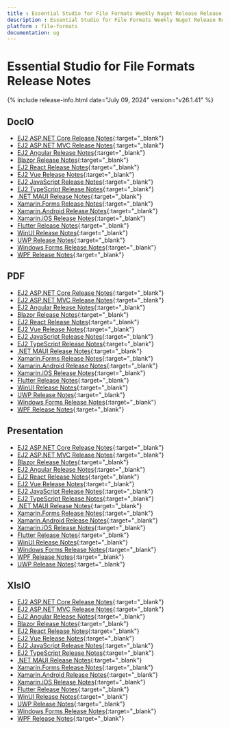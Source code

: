 ```yaml
---
title : Essential Studio for File Formats Weekly Nuget Release Release Notes  
description : Essential Studio for File Formats Weekly Nuget Release Release Notes  
platform : file-formats
documentation: ug
---
```


# Essential Studio for File Formats  Release Notes  

{% include release-info.html date="July 09, 2024" version="v26.1.41" %} 




## DocIO

* [EJ2 ASP.NET Core Release Notes](https://ej2.syncfusion.com/aspnetcore/documentation/release-notes/26.1.41#docio){:target="_blank"}
* [EJ2 ASP.NET MVC Release Notes](https://ej2.syncfusion.com/aspnetmvc/documentation/release-notes/26.1.41#docio){:target="_blank"}
* [EJ2 Angular Release Notes](https://ej2.syncfusion.com/angular/documentation/release-notes/26.1.41#docio){:target="_blank"}
* [Blazor Release Notes](https://blazor.syncfusion.com/documentation/release-notes/26.1.41#docio){:target="_blank"}
* [EJ2 React Release Notes](https://ej2.syncfusion.com/react/documentation/release-notes/26.1.41#docio){:target="_blank"}
* [EJ2 Vue  Release Notes](https://ej2.syncfusion.com/vue/documentation/release-notes/26.1.41#docio){:target="_blank"}
* [EJ2 JavaScript Release Notes](https://ej2.syncfusion.com/javascript/documentation/release-notes/26.1.41#docio){:target="_blank"}
* [EJ2 TypeScript Release Notes](https://ej2.syncfusion.com/documentation/release-notes/26.1.41#docio){:target="_blank"}
* [.NET MAUI Release Notes](/maui/release-notes/v26.1.41#docio){:target="_blank"}
* [Xamarin.Forms Release Notes](/xamarin/release-notes/v26.1.41#docio){:target="_blank"}
* [Xamarin.Android Release Notes](/xamarin-android/release-notes/v26.1.41#docio){:target="_blank"}
* [Xamarin.iOS Release Notes](/xamarin-ios/release-notes/v26.1.41#docio){:target="_blank"}
* [Flutter Release Notes](/flutter/release-notes/v26.1.41#docio){:target="_blank"}
* [WinUI Release Notes](/winui/release-notes/v26.1.41#docio){:target="_blank"}
* [UWP Release Notes](/uwp/release-notes/v26.1.41#docio){:target="_blank"}
* [Windows Forms Release Notes](/windowsforms/release-notes/v26.1.41#docio){:target="_blank"}
* [WPF Release Notes](/wpf/release-notes/v26.1.41#docio){:target="_blank"}



## PDF

* [EJ2 ASP.NET Core Release Notes](https://ej2.syncfusion.com/aspnetcore/documentation/release-notes/26.1.41#pdf){:target="_blank"}
* [EJ2 ASP.NET MVC Release Notes](https://ej2.syncfusion.com/aspnetmvc/documentation/release-notes/26.1.41#pdf){:target="_blank"}
* [EJ2 Angular Release Notes](https://ej2.syncfusion.com/angular/documentation/release-notes/26.1.41#pdf){:target="_blank"}
* [Blazor Release Notes](https://blazor.syncfusion.com/documentation/release-notes/26.1.41#pdf){:target="_blank"}
* [EJ2 React Release Notes](https://ej2.syncfusion.com/react/documentation/release-notes/26.1.41#pdf){:target="_blank"}
* [EJ2 Vue  Release Notes](https://ej2.syncfusion.com/vue/documentation/release-notes/26.1.41#pdf){:target="_blank"}
* [EJ2 JavaScript Release Notes](https://ej2.syncfusion.com/javascript/documentation/release-notes/26.1.41#pdf){:target="_blank"}
* [EJ2 TypeScript Release Notes](https://ej2.syncfusion.com/documentation/release-notes/26.1.41#pdf){:target="_blank"}
* [.NET MAUI Release Notes](/maui/release-notes/v26.1.41#pdf){:target="_blank"}
* [Xamarin.Forms Release Notes](/xamarin/release-notes/v26.1.41#pdf){:target="_blank"}
* [Xamarin.Android Release Notes](/xamarin-android/release-notes/v26.1.41#pdf){:target="_blank"}
* [Xamarin.iOS Release Notes](/xamarin-ios/release-notes/v26.1.41#pdf){:target="_blank"}
* [Flutter Release Notes](/flutter/release-notes/v26.1.41#pdf){:target="_blank"}
* [WinUI Release Notes](/winui/release-notes/v26.1.41#pdf){:target="_blank"}
* [UWP Release Notes](/uwp/release-notes/v26.1.41#pdf){:target="_blank"}
* [Windows Forms Release Notes](/windowsforms/release-notes/v26.1.41#pdf){:target="_blank"}
* [WPF Release Notes](/wpf/release-notes/v26.1.41#pdf){:target="_blank"}


## Presentation

* [EJ2 ASP.NET Core Release Notes](https://ej2.syncfusion.com/aspnetcore/documentation/release-notes/26.1.41#presentation){:target="_blank"}
* [EJ2 ASP.NET MVC Release Notes](https://ej2.syncfusion.com/aspnetmvc/documentation/release-notes/26.1.41#presentation){:target="_blank"}
* [Blazor Release Notes](https://blazor.syncfusion.com/documentation/release-notes/26.1.41#presentation){:target="_blank"}
* [EJ2 Angular Release Notes](https://ej2.syncfusion.com/angular/documentation/release-notes/26.1.41#presentation){:target="_blank"}
* [EJ2 React Release Notes](https://ej2.syncfusion.com/react/documentation/release-notes/26.1.41#presentation){:target="_blank"}
* [EJ2 Vue  Release Notes](https://ej2.syncfusion.com/vue/documentation/release-notes/26.1.41#presentation){:target="_blank"}
* [EJ2 JavaScript Release Notes](https://ej2.syncfusion.com/javascript/documentation/release-notes/26.1.41#presentation){:target="_blank"}
* [EJ2 TypeScript Release Notes](https://ej2.syncfusion.com/documentation/release-notes/26.1.41#presentation){:target="_blank"}
* [.NET MAUI Release Notes](/maui/release-notes/v26.1.41#presentation){:target="_blank"}
* [Xamarin.Forms Release Notes](/xamarin/release-notes/v26.1.41#presentation){:target="_blank"}
* [Xamarin.Android Release Notes](/xamarin-android/release-notes/v26.1.41#presentation){:target="_blank"}
* [Xamarin.iOS Release Notes](/xamarin-ios/release-notes/v26.1.41#presentation){:target="_blank"}
* [Flutter Release Notes](/flutter/release-notes/v26.1.41#presentation){:target="_blank"}
* [WinUI Release Notes](/winui/release-notes/v26.1.41#presentation){:target="_blank"}
* [Windows Forms Release Notes](/windowsforms/release-notes/v26.1.41#presentation){:target="_blank"}
* [WPF Release Notes](/wpf/release-notes/v26.1.41#presentation){:target="_blank"}
* [UWP Release Notes](/uwp/release-notes/v26.1.41#presentation){:target="_blank"}



## XlsIO

* [EJ2 ASP.NET Core Release Notes](https://ej2.syncfusion.com/aspnetcore/documentation/release-notes/26.1.41#xlsio){:target="_blank"}
* [EJ2 ASP.NET MVC Release Notes](https://ej2.syncfusion.com/aspnetmvc/documentation/release-notes/26.1.41#xlsio){:target="_blank"}
* [EJ2 Angular Release Notes](https://ej2.syncfusion.com/angular/documentation/release-notes/26.1.41#xlsio){:target="_blank"}
* [Blazor Release Notes](https://blazor.syncfusion.com/documentation/release-notes/26.1.41#xlsio){:target="_blank"}
* [EJ2 React Release Notes](https://ej2.syncfusion.com/react/documentation/release-notes/26.1.41#xlsio){:target="_blank"}
* [EJ2 Vue  Release Notes](https://ej2.syncfusion.com/vue/documentation/release-notes/26.1.41#xlsio){:target="_blank"}
* [EJ2 JavaScript Release Notes](https://ej2.syncfusion.com/javascript/documentation/release-notes/26.1.41#xlsio){:target="_blank"}
* [EJ2 TypeScript Release Notes](https://ej2.syncfusion.com/documentation/release-notes/26.1.41#xlsio){:target="_blank"}
* [.NET MAUI Release Notes](/maui/release-notes/v26.1.41#xlsio){:target="_blank"}
* [Xamarin.Forms Release Notes](/xamarin/release-notes/v26.1.41#xlsio){:target="_blank"}
* [Xamarin.Android Release Notes](/xamarin-android/release-notes/v26.1.41#xlsio){:target="_blank"}
* [Xamarin.iOS Release Notes](/xamarin-ios/release-notes/v26.1.41#xlsio){:target="_blank"}
* [Flutter Release Notes](/flutter/release-notes/v26.1.41#xlsio){:target="_blank"}
* [WinUI Release Notes](/winui/release-notes/v26.1.41#xlsio){:target="_blank"}
* [UWP Release Notes](/uwp/release-notes/v26.1.41#xlsio){:target="_blank"}
* [Windows Forms Release Notes](/windowsforms/release-notes/v26.1.41#xlsio){:target="_blank"}
* [WPF Release Notes](/wpf/release-notes/v26.1.41#xlsio){:target="_blank"}


